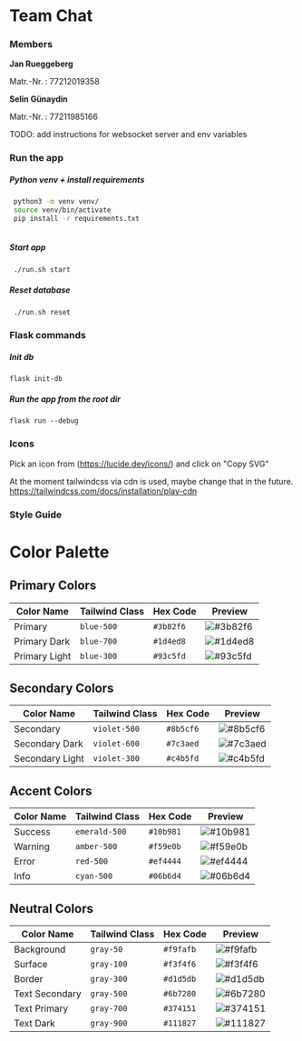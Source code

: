 
# Team Chat

### Members 

**Jan Rueggeberg**

Matr.-Nr.
: 77212019358

**Selin Günaydin**

Matr.-Nr.
: 77211985166

TODO: add instructions for websocket server and env variables 

### Run the app
##### Python venv + install requirements
```bash
 python3 -m venv venv/ 
 source venv/bin/activate
 pip install -r requirements.txt
 
```



##### Start app

``` bash
 ./run.sh start
```

##### Reset database

``` bash
 ./run.sh reset
```


### Flask commands
##### Init db 
```
flask init-db
```

##### Run the app from the root dir
```
flask run --debug
```

### Icons
Pick an icon from (https://lucide.dev/icons/) and click on "Copy SVG"

At the moment tailwindcss via cdn is used, maybe change that in the future.
https://tailwindcss.com/docs/installation/play-cdn

### Style Guide
# Color Palette

## Primary Colors
| Color Name | Tailwind Class | Hex Code | Preview |
|------------|----------------|----------|---------|
| Primary | `blue-500` | `#3b82f6` | ![#3b82f6](https://placehold.co/20x20/3b82f6/3b82f6.png) |
| Primary Dark | `blue-700` | `#1d4ed8` | ![#1d4ed8](https://placehold.co/20x20/1d4ed8/1d4ed8.png) |
| Primary Light | `blue-300` | `#93c5fd` | ![#93c5fd](https://placehold.co/20x20/93c5fd/93c5fd.png) |

## Secondary Colors
| Color Name | Tailwind Class | Hex Code | Preview |
|------------|----------------|----------|---------|
| Secondary | `violet-500` | `#8b5cf6` | ![#8b5cf6](https://placehold.co/20x20/8b5cf6/8b5cf6.png) |
| Secondary Dark | `violet-600` | `#7c3aed` | ![#7c3aed](https://placehold.co/20x20/7c3aed/7c3aed.png) |
| Secondary Light | `violet-300` | `#c4b5fd` | ![#c4b5fd](https://placehold.co/20x20/c4b5fd/c4b5fd.png) |

## Accent Colors
| Color Name | Tailwind Class | Hex Code | Preview |
|------------|----------------|----------|---------|
| Success | `emerald-500` | `#10b981` | ![#10b981](https://placehold.co/20x20/10b981/10b981.png) |
| Warning | `amber-500` | `#f59e0b` | ![#f59e0b](https://placehold.co/20x20/f59e0b/f59e0b.png) |
| Error | `red-500` | `#ef4444` | ![#ef4444](https://placehold.co/20x20/ef4444/ef4444.png) |
| Info | `cyan-500` | `#06b6d4` | ![#06b6d4](https://placehold.co/20x20/06b6d4/06b6d4.png) |

## Neutral Colors
| Color Name | Tailwind Class | Hex Code | Preview |
|------------|----------------|----------|---------|
| Background | `gray-50` | `#f9fafb` | ![#f9fafb](https://placehold.co/20x20/f9fafb/f9fafb.png) |
| Surface | `gray-100` | `#f3f4f6` | ![#f3f4f6](https://placehold.co/20x20/f3f4f6/f3f4f6.png) |
| Border | `gray-300` | `#d1d5db` | ![#d1d5db](https://placehold.co/20x20/d1d5db/d1d5db.png) |
| Text Secondary | `gray-500` | `#6b7280` | ![#6b7280](https://placehold.co/20x20/6b7280/6b7280.png) |
| Text Primary | `gray-700` | `#374151` | ![#374151](https://placehold.co/20x20/374151/374151.png) |
| Text Dark | `gray-900` | `#111827` | ![#111827](https://placehold.co/20x20/111827/111827.png) |
